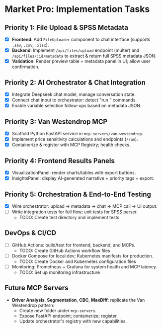 # Market Pro: Implementation Tasks

## Priority 1: File Upload & SPSS Metadata
- [x] **Frontend**: Add `FileUploader` component to chat interface (supports `.sav`, `.csv`, `.xlsx`).  
- [x] **Backend**: Implement `/api/files/upload` endpoint (multer) and `/api/files/:id/metadata` to extract & return full SPSS metadata JSON.  
- [x] **Validation**: Render preview table + metadata panel in UI; allow user confirmation.

## Priority 2: AI Orchestrator & Chat Integration
- [x] Integrate Deepseek chat model; manage conversation state.  
- [x] Connect chat input to orchestrator: detect "run <analysis>" commands.  
- [x] Enable variable selection follow-ups based on metadata JSON.

## Priority 3: Van Westendrop MCP
- [x] Scaffold Python FastAPI service in `mcp-servers/van-westendrop`.  
- [x] Implement price sensitivity calculations and endpoints (`/run`).  
- [x] Containerize & register with MCP Registry; health checks.

## Priority 4: Frontend Results Panels
- [x] VisualizationPanel: render charts/tables with export buttons.  
- [x] InsightsPanel: display AI-generated narrative + priority tags + export.

## Priority 5: Orchestration & End-to-End Testing
- [x] Wire orchestrator: upload → metadata → chat → MCP call → UI output.  
- [ ] Write integration tests for full flow; unit tests for SPSS parser.
  - TODO: Create test directory and implement tests

## DevOps & CI/CD
- [ ] GitHub Actions: build/test for frontend, backend, and MCPs.  
  - TODO: Create GitHub Actions workflow files
- [ ] Docker Compose for local dev; Kubernetes manifests for production.  
  - TODO: Create Docker and Kubernetes configuration files
- [ ] Monitoring: Prometheus + Grafana for system health and MCP latency.
  - TODO: Set up monitoring infrastructure

## Future MCP Servers
- **Driver Analysis**, **Segmentation**, **CBC**, **MaxDiff**: replicate the Van Westendrop pattern:  
  - Create new folder under `mcp-servers`.  
  - Expose FastAPI endpoint; containerize; register.  
  - Update orchestrator's registry with new capabilities.